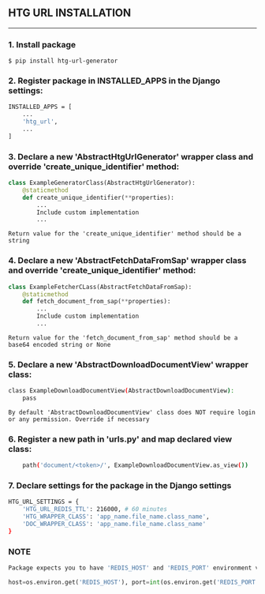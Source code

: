 ## HTG URL INSTALLATION

***

### 1. Install package

```shell
$ pip install htg-url-generator
```

### 2. Register package in INSTALLED_APPS in the Django settings:

```sh
INSTALLED_APPS = [
    ...
    'htg_url',
    ...
]
```

### 3. Declare a new 'AbstractHtgUrlGenerator' wrapper class and override 'create_unique_identifier' method:

```python
class ExampleGeneratorClass(AbstractHtgUrlGenerator):
    @staticmethod
    def create_unique_identifier(**properties):
        ...
        Include custom implementation
        ...
```

```shell
Return value for the 'create_unique_identifier' method should be a string
```

### 4. Declare a new 'AbstractFetchDataFromSap' wrapper class and override 'create_unique_identifier' method:

```python
class ExampleFetcherCLass(AbstractFetchDataFromSap):
    @staticmethod
    def fetch_document_from_sap(**properties):
        ...
        Include custom implementation
        ...
```

```shell
Return value for the 'fetch_document_from_sap' method should be a base64 encoded string or None
```

### 5. Declare a new 'AbstractDownloadDocumentView' wrapper class:

```sh
class ExampleDownloadDocumentView(AbstractDownloadDocumentView):
    pass
```

```shell
By default 'AbstractDownloadDocumentView' class does NOT require login or any permission. Override if necessary
```

### 6. Register a new path in 'urls.py' and map declared view class:

```sh
    path('document/<token>/', ExampleDownloadDocumentView.as_view())
```

### 7. Declare settings for the package in the Django settings

```sh
HTG_URL_SETTINGS = {
    'HTG_URL_REDIS_TTL': 216000, # 60 minutes
    'HTG_WRAPPER_CLASS': 'app_name.file_name.class_name',
    'DOC_WRAPPER_CLASS': 'app_name.file_name.class_name'
}
```

### NOTE
```sh
Package expects you to have 'REDIS_HOST' and 'REDIS_PORT' environment variables as follows:
```
```python
host=os.environ.get('REDIS_HOST'), port=int(os.environ.get('REDIS_PORT'))
```